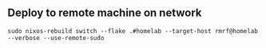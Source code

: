 ## Deploy to remote machine on network

```
sudo nixos-rebuild switch --flake .#homelab --target-host rmrf@homelab --verbose --use-remote-sudo
```

